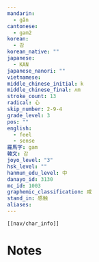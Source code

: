 ```yaml
---
mandarin:
  - gǎn
cantonese:
  - gam2
korean:
  - 감
korean_native: ""
japanese:
  - KAN
japanese_nanori: ""
vietnamese:
middle_chinese_initial: k
middle_chinese_final: ʌm
stroke_count: 13
radical: 心
skip_number: 2-9-4
grade_level: 3
pos: ""
english:
  - feel
  - sense
羅馬字: gam
韓文: 감
joyo_level: "3"
hsk_level: ""
hanmun_edu_level: 中
danayo_id: 3130
mc_id: 1003
graphemic_classification: 咸
stand_in: 感触
aliases:
---
```

```meta-bind-embed
[[nav/char_info]]
```

# Notes
